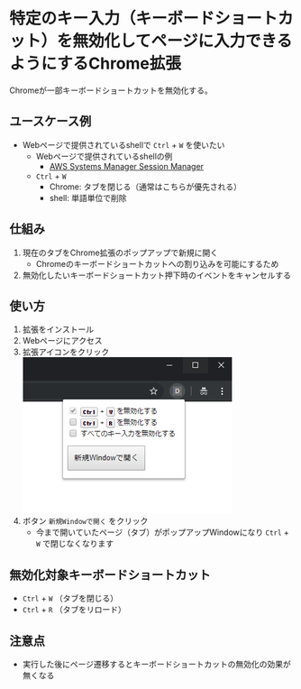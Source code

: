 # 特定のキー入力（キーボードショートカット）を無効化してページに入力できるようにするChrome拡張
Chromeが一部キーボードショートカットを無効化する。

## ユースケース例
- Webページで提供されているshellで `Ctrl` + `W` を使いたい
    - Webページで提供されているshellの例
        - [AWS Systems Manager Session Manager](https://aws.amazon.com/jp/blogs/news/new-session-manager/)
    - `Ctrl` + `W`
        - Chrome: タブを閉じる（通常はこちらが優先される）
        - shell: 単語単位で削除

## 仕組み
1. 現在のタブをChrome拡張のポップアップで新規に開く
    - Chromeのキーボードショートカットへの割り込みを可能にするため
1. 無効化したいキーボードショートカット押下時のイベントをキャンセルする

## 使い方
1. 拡張をインストール
1. Webページにアクセス
1. 拡張アイコンをクリック<br>
    ![拡張アイコンクリック時画像](./docs/popup.png)
1. ボタン `新規Windowで開く` をクリック
    - 今まで開いていたページ（タブ）がポップアップWindowになり `Ctrl` + `W` で閉じなくなります

## 無効化対象キーボードショートカット
- `Ctrl` + `W` （タブを閉じる）
- `Ctrl` + `R` （タブをリロード）

## 注意点
- 実行した後にページ遷移するとキーボードショートカットの無効化の効果が無くなる

